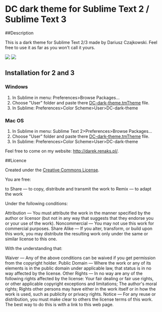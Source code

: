 DC dark theme for Sublime Text 2 / Sublime Text 3
=============

##Description

This is a dark theme for Sublime Text 2/3 made by Dariusz Czajkowski.
Feel free to use it as far as you won't call it yours.

<img src="http://darek.renaks.pl/projects/old_website/images/DC-dark-theme-html.png">
<img src="http://darek.renaks.pl/projects/old_website/images/DC-dark-theme-css.png">

## Installation for 2 and 3
### Windows

1. In Sublime in menu:
Preferences>Browse Packages...
2. Choose "User" folder and paste there [DC-dark-theme.tmTheme](https://github.com/CzajekDC/DCDarkThemeForSublime/blob/master/DCDark.tmTheme) file.
3. In Sublime:
Preferences>Color Scheme>User>DC-dark-theme

### Mac OS

1. In Sublime in menu:
Sublime Text 2>Preferences>Browse Packages...
2. Choose "User" folder and paste there [DC-dark-theme.tmTheme](https://github.com/CzajekDC/DCDarkThemeForSublime/blob/master/DCDark.tmTheme) file.
3. In Sublime:
Preferences>Color Scheme>User>DC-dark-theme

Feel free to come on my website: <a href="http://darek.renaks.pl/">http://darek.renaks.pl/</a>.

##Licence

Created under the [Creative Commons License](http://creativecommons.org/licenses/by-nc-sa/3.0/).

You are free:

to Share — to copy, distribute and transmit the work
to Remix — to adapt the work

Under the following conditions:

Attribution — You must attribute the work in the manner specified by the author or licensor (but not in any way that suggests that they endorse you or your use of the work).
Noncommercial — You may not use this work for commercial purposes.
Share Alike — If you alter, transform, or build upon this work, you may distribute the resulting work only under the same or similar license to this one.

With the understanding that:

Waiver — Any of the above conditions can be waived if you get permission from the copyright holder.
Public Domain — Where the work or any of its elements is in the public domain under applicable law, that status is in no way affected by the license.
Other Rights — In no way are any of the following rights affected by the license:
Your fair dealing or fair use rights, or other applicable copyright exceptions and limitations;
The author's moral rights;
Rights other persons may have either in the work itself or in how the work is used, such as publicity or privacy rights.
Notice — For any reuse or distribution, you must make clear to others the license terms of this work. The best way to do this is with a link to this web page.
